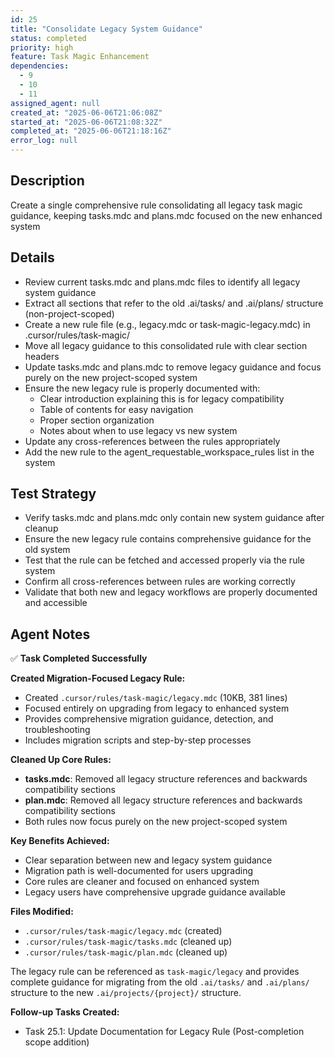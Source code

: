 ```yaml
---
id: 25
title: "Consolidate Legacy System Guidance"
status: completed
priority: high
feature: Task Magic Enhancement
dependencies:
  - 9
  - 10
  - 11
assigned_agent: null
created_at: "2025-06-06T21:06:08Z"
started_at: "2025-06-06T21:08:32Z"
completed_at: "2025-06-06T21:18:16Z"
error_log: null
---
```


## Description

Create a single comprehensive rule consolidating all legacy task magic guidance, keeping tasks.mdc and plans.mdc focused on the new enhanced system

## Details

- Review current tasks.mdc and plans.mdc files to identify all legacy system guidance
- Extract all sections that refer to the old .ai/tasks/ and .ai/plans/ structure (non-project-scoped)
- Create a new rule file (e.g., legacy.mdc or task-magic-legacy.mdc) in .cursor/rules/task-magic/
- Move all legacy guidance to this consolidated rule with clear section headers
- Update tasks.mdc and plans.mdc to remove legacy guidance and focus purely on the new project-scoped system
- Ensure the new legacy rule is properly documented with:
  - Clear introduction explaining this is for legacy compatibility
  - Table of contents for easy navigation
  - Proper section organization
  - Notes about when to use legacy vs new system
- Update any cross-references between the rules appropriately
- Add the new rule to the agent_requestable_workspace_rules list in the system

## Test Strategy

- Verify tasks.mdc and plans.mdc only contain new system guidance after cleanup
- Ensure the new legacy rule contains comprehensive guidance for the old system
- Test that the rule can be fetched and accessed properly via the rule system
- Confirm all cross-references between rules are working correctly
- Validate that both new and legacy workflows are properly documented and accessible

## Agent Notes

✅ **Task Completed Successfully**

**Created Migration-Focused Legacy Rule:**

- Created `.cursor/rules/task-magic/legacy.mdc` (10KB, 381 lines)
- Focused entirely on upgrading from legacy to enhanced system
- Provides comprehensive migration guidance, detection, and troubleshooting
- Includes migration scripts and step-by-step processes

**Cleaned Up Core Rules:**

- **tasks.mdc**: Removed all legacy structure references and backwards compatibility sections
- **plan.mdc**: Removed all legacy structure references and backwards compatibility sections
- Both rules now focus purely on the new project-scoped system

**Key Benefits Achieved:**

- Clear separation between new and legacy system guidance
- Migration path is well-documented for users upgrading
- Core rules are cleaner and focused on enhanced system
- Legacy users have comprehensive upgrade guidance available

**Files Modified:**

- `.cursor/rules/task-magic/legacy.mdc` (created)
- `.cursor/rules/task-magic/tasks.mdc` (cleaned up)
- `.cursor/rules/task-magic/plan.mdc` (cleaned up)

The legacy rule can be referenced as `task-magic/legacy` and provides complete guidance for migrating from the old `.ai/tasks/` and `.ai/plans/` structure to the new `.ai/projects/{project}/` structure.

**Follow-up Tasks Created:**

- Task 25.1: Update Documentation for Legacy Rule (Post-completion scope addition)
